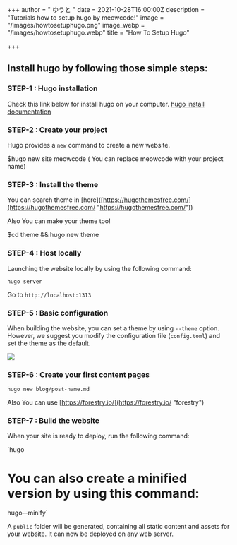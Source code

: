 +++
author = " ゆうと "
date = 2021-10-28T16:00:00Z
description = "Tutorials how to setup hugo by meowcode!"
image = "/images/howtosetuphugo.png"
image_webp = "/images/howtosetuphugo.webp"
title = "How To Setup Hugo"

+++
## Install hugo by following those simple steps:

### STEP-1 : Hugo installation

Check this link below for install hugo on your computer. [hugo install documentation](https://gohugo.io/getting-started/installing/)

### STEP-2 : Create your project

Hugo provides a `new` command to create a new website.

$hugo new site meowcode ( You can replace meowcode with your project name)

### STEP-3 : Install the theme

You can search theme in \[here\]([https://hugothemesfree.com/](https://hugothemesfree.com/ "https://hugothemesfree.com/"))

Also You can make your theme too!

$cd theme && hugo new theme

### STEP-4 : Host locally

Launching the website locally by using the following command:

    hugo server

Go to `http://localhost:1313`

### STEP-5 : Basic configuration

When building the website, you can set a theme by using `--theme` option. However, we suggest you modify the configuration file (`config.toml`) and set the theme as the default.

![](https://cdn.discordapp.com/attachments/689337226123149336/903504952679354478/unknown.png)

### STEP-6 : Create your first content pages

`hugo new blog/post-name.md`

Also You can use [https://forestry.io/](https://forestry.io/ "forestry")

### STEP-7 : Build the website

When your site is ready to deploy, run the following command:

\`hugo

# You can also create a minified version by using this command:

hugo--minify\`

A `public` folder will be generated, containing all static content and assets for your website. It can now be deployed on any web server.